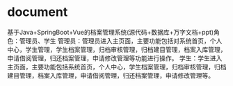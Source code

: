 # document
基于Java+SpringBoot+Vue的档案管理系统(源代码+数据库+万字文档+ppt)角色：管理员、学生  管理员：管理员进入主页面，主要功能包括对系统首页，个人中心，学生管理，学生档案管理，归档审核管理，归档建目管理，档案入库管理，申请借阅管理，归还档案管理，申请修改管理等功能进行操作。  学生：学生进入主页面，主要功能包括系统首页，个人中心，学生档案管理，归档审核管理，归档建目管理，档案入库管理，申请借阅管理，归还档案管理，申请修改管理等。
